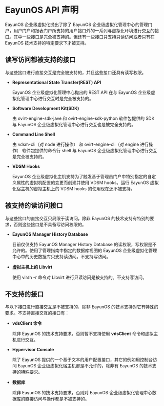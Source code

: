 # EayunOS API 声明

EayunOS 企业级虚拟化抛出了除了 EayunOS 企业级虚拟化管理中心的管理门户，用户门户和报表门户所支持的用户接口外的一系列与虚拟化环境进行交互的接口。其中一些接口是完全被支持的。但还有一些接口只支持只读访问或者只有在 EayunOS 技术支持的特定要求下才被支持。

## 读写访问都被支持的接口

与这些接口进行直接交互是完全被支持的，并且这些接口还具有读写权限。

- **Representational State Transfer(REST) API**

  EayunOS 企业级虚拟化管理中心抛出的 REST API 在与 EayunOS 企业级虚拟化管理中心进行交互时是完全被支持的。

- **Software Development Kit(SDK)**

  由 ovirt-engine-sdk-jave 和 ovirt-engine-sdk-python 软件包提供的 SDK 与 EayunOS 企业级虚拟化管理中心进行交互也是被完全支持的。

- **Command Line Shell**

  由 vdsm-cli（对 node 进行操作） 和 ovirt-engine-cli（对 engine 进行操作） 软件包提供的命令行 shell 与 EayunOS 企业级虚拟化管理中心进行交互是完全被支持的。

- **VDSM Hooks**

  EayunOS 企业级虚拟化主机支持为了触发基于管理员门户中特别指定的自定义属性的虚拟机配置的变更而创建并使用 VDSM hooks。运行 EayunOS 虚拟化宿主机的虚拟主机上的 VDSM hooks 的使用现在还不被支持。

## 被支持的读访问接口

与这些接口的直接交互只局限于读访问。除非 EayunOS 的技术支持有特别的要求，否则这些接口是不具备写访问权限的。

- **EayunOS Manager History Database**

  目前仅仅支持 EayunOS Manager History Database 的读权限，写权限是不允许的。使用了管理指南中指定的数据库视图的 EayunOS 企业级虚拟化管理中心中的历史数据库只支持读访问。不支持写访问。

- **虚拟主机上的 Libvirt**

  使用 virsh -r 命令对 Libvirt 进行只读访问是被支持的。不支持写访问。

## 不支持的接口

与以下接口进行直接交互是不被支持的，除非 EayunOS 的技术支持对它有特殊的要求。不支持直接交互的接口有：

- **vdsClient 命令**

  除非 EayunOS 的技术支持要求，否则暂不支持使用 **vdsClient** 命令和虚拟主机进行交互。

- **Hypervisor Console**

  除了 EayunOS 提供的一个基于文本的用户配置接口，其它的例如用控制台访问 EayunOS 企业级虚拟化宿主机都是不允许的，除非有 EayunOS 的技术支持的特殊要求。

- **数据库**

  除非 EayunOS 的技术支持要求，否则对 EayunOS 企业级虚拟化管理中心数据库的直接访问与操作都是不被支持的。
